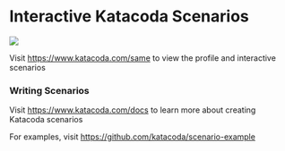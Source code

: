 # Interactive Katacoda Scenarios

[![](http://shields.katacoda.com/katacoda/same/count.svg)](https://www.katacoda.com/same "Get your profile on Katacoda.com")

Visit https://www.katacoda.com/same to view the profile and interactive scenarios

### Writing Scenarios
Visit https://www.katacoda.com/docs to learn more about creating Katacoda scenarios

For examples, visit https://github.com/katacoda/scenario-example
